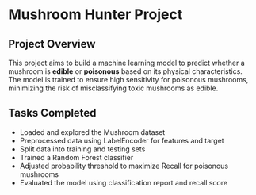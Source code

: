 # Mushroom Hunter Project

## Project Overview
This project aims to build a machine learning model to predict whether a mushroom is **edible** or **poisonous** based on its physical characteristics.  
The model is trained to ensure high sensitivity for poisonous mushrooms, minimizing the risk of misclassifying toxic mushrooms as edible.

## Tasks Completed
- Loaded and explored the Mushroom dataset  
- Preprocessed data using LabelEncoder for features and target  
- Split data into training and testing sets  
- Trained a Random Forest classifier  
- Adjusted probability threshold to maximize Recall for poisonous mushrooms  
- Evaluated the model using classification report and recall score  
